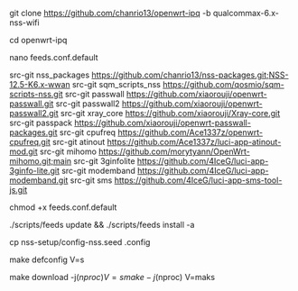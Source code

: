 git clone https://github.com/chanrio13/openwrt-ipq -b qualcommax-6.x-nss-wifi

cd openwrt-ipq

nano feeds.conf.default

src-git nss_packages https://github.com/chanrio13/nss-packages.git;NSS-12.5-K6.x-wwan
src-git sqm_scripts_nss https://github.com/qosmio/sqm-scripts-nss.git
src-git passwall https://github.com/xiaorouji/openwrt-passwall.git
src-git passwall2 https://github.com/xiaorouji/openwrt-passwall2.git
src-git xray_core https://github.com/xiaorouji/Xray-core.git
src-git passpack https://github.com/xiaorouji/openwrt-passwall-packages.git
src-git cpufreq https://github.com/Ace1337z/openwrt-cpufreq.git
src-git atinout https://github.com/Ace1337z/luci-app-atinout-mod.git
src-git mihomo https://github.com/morytyann/OpenWrt-mihomo.git;main
src-git 3ginfolite https://github.com/4IceG/luci-app-3ginfo-lite.git
src-git modemband https://github.com/4IceG/luci-app-modemband.git
src-git sms https://github.com/4IceG/luci-app-sms-tool-js.git

chmod +x feeds.conf.default

./scripts/feeds update && ./scripts/feeds install -a

cp nss-setup/config-nss.seed .config

make defconfig V=s

make download -j$(nproc) V=s
make -j$(nproc) V=maks


